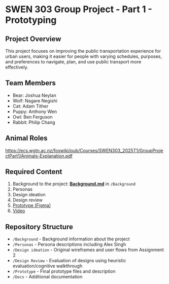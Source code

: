 # SWEN 303 Group Project - Part 1 - Prototyping

## Project Overview
This project focuses on improving the public transportation experience for urban users, making it easier for people with varying schedules, purposes, and preferences to navigate, plan, and use public transport more effectively.

## Team Members
- Bear: Joshua Neylan
- Wolf: Nagare Negishi
- Cat: Adam Tither
- Puppy: Anthony Wen
- Owl: Ben Ferguson
- Rabbit: Philip Chang

## Animal Roles
https://ecs.wgtn.ac.nz/foswiki/pub/Courses/SWEN303_2025T1/GroupProjectPart1/Animals-Explanation.pdf

## Required Content
1. Background to the project: [**Background.md**](https://gitlab.ecs.vuw.ac.nz/course-work/swen303/2025/project1/team5/swen303-group-project/-/blob/main/Background/Background.md?ref_type=heads) in `/Background`
2. Personas
3. Design ideation
4. Design review
5. [Prototype (Figma)](https://www.figma.com/proto/SpOR4m4X7jSEych4QiQftg/swen303_team5_prototype?node-id=0-1&t=TnjcrWQKic7HlOoa-1)
6. [Video](https://youtu.be/hS_onzSDRTA)

## Repository Structure
- `/Background` - Background information about the project
- `/Personas` - Persona descriptions including Alex Singh
- `/Design ideation` - Original wireframes and user flows from Assignment 2
- `/Design Review` - Evaluation of designs using heuristic evaluation/cognitive walkthrough
- `/Prototype` - Final prototype files and description
- `/Docs` - Additional documentation
